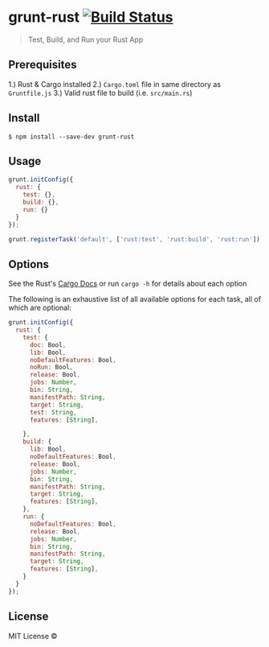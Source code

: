 # grunt-rust [![Build Status](https://travis-ci.org/gabeharms/grunt-rust.svg)](https://travis-ci.org/gabeharms/grunt-rust)

> Test, Build, and Run your Rust App 


## Prerequisites
1.) Rust & Cargo installed
2.) `Cargo.toml` file in same directory as `Gruntfile.js`
3.) Valid rust file to build (i.e. `src/main.rs`) 


## Install

```
$ npm install --save-dev grunt-rust 
```


## Usage

```js
grunt.initConfig({
  rust: {
    test: {},
    build: {},
    run: {}
  }
});

grunt.registerTask('default', ['rust:test', 'rust:build', 'rust:run']);
```


## Options

See the Rust's [Cargo Docs](https://github.com/rust-lang/cargo) or run `cargo -h` for details about each option

The following is an exhaustive list of all available options for each task, all of which are optional:

```js
grunt.initConfig({
  rust: {
    test: {
      doc: Bool,
      lib: Bool,
      noDefaultFeatures: Bool,
      noRun: Bool,
      release: Bool,
      jobs: Number,
      bin: String,
      manifestPath: String,
      target: String,
      test: String,
      features: [String],

    },
    build: {
      lib: Bool,
      noDefaultFeatures: Bool,
      release: Bool,
      jobs: Number,
      bin: String,
      manifestPath: String,
      target: String,
      features: [String],
    },
    run: {
      noDefaultFeatures: Bool,
      release: Bool,
      jobs: Number,
      bin: String,
      manifestPath: String,
      target: String,
      features: [String],
    }
  }
});
```

## License

MIT License ©
